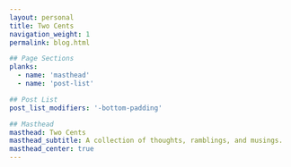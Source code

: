 ```yaml
---
layout: personal
title: Two Cents
navigation_weight: 1
permalink: blog.html

## Page Sections
planks:
  - name: 'masthead'
  - name: 'post-list'

## Post List
post_list_modifiers: '-bottom-padding'

## Masthead
masthead: Two Cents
masthead_subtitle: A collection of thoughts, ramblings, and musings.
masthead_center: true
---
```

